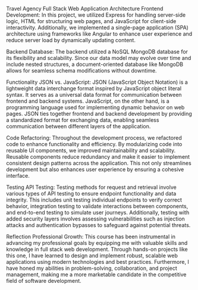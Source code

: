 Travel Agency Full Stack Web Application
Architecture
Frontend Development:
In this project, we utilized Express for handling server-side logic, HTML for structuring web pages, and JavaScript for client-side interactivity. Additionally, we implemented a single-page application (SPA) architecture using frameworks like Angular to enhance user experience and reduce server load by dynamically updating content.

Backend Database:
The backend utilized a NoSQL MongoDB database for its flexibility and scalability. Since our data model may evolve over time and include nested structures, a document-oriented database like MongoDB allows for seamless schema modifications without downtime.

Functionality
JSON vs. JavaScript:
JSON (JavaScript Object Notation) is a lightweight data interchange format inspired by JavaScript object literal syntax. It serves as a universal data format for communication between frontend and backend systems. JavaScript, on the other hand, is a programming language used for implementing dynamic behavior on web pages. JSON ties together frontend and backend development by providing a standardized format for exchanging data, enabling seamless communication between different layers of the application.

Code Refactoring:
Throughout the development process, we refactored code to enhance functionality and efficiency. By modularizing code into reusable UI components, we improved maintainability and scalability. Reusable components reduce redundancy and make it easier to implement consistent design patterns across the application. This not only streamlines development but also enhances user experience by ensuring a cohesive interface.

Testing
API Testing:
Testing methods for request and retrieval involve various types of API testing to ensure endpoint functionality and data integrity. This includes unit testing individual endpoints to verify correct behavior, integration testing to validate interactions between components, and end-to-end testing to simulate user journeys. Additionally, testing with added security layers involves assessing vulnerabilities such as injection attacks and authentication bypasses to safeguard against potential threats.

Reflection
Professional Growth:
This course has been instrumental in advancing my professional goals by equipping me with valuable skills and knowledge in full stack web development. Through hands-on projects like this one, I have learned to design and implement robust, scalable web applications using modern technologies and best practices. Furthermore, I have honed my abilities in problem-solving, collaboration, and project management, making me a more marketable candidate in the competitive field of software development.

